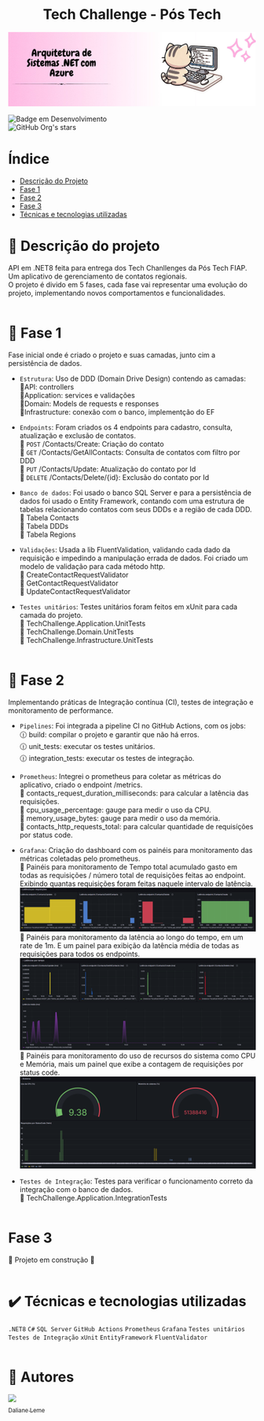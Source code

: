 ﻿<h1 align="center"> Tech Challenge - Pós Tech </h1>

![Capa com o nome do curso da pós graduação](./Assets/capa-readme.jpg)

![Badge em Desenvolvimento](http://img.shields.io/static/v1?label=STATUS&message=EM%20DESENVOLVIMENTO&color=GREEN&style=for-the-badge)
<br>![GitHub Org's stars](https://img.shields.io/github/stars/DalianeLeme?style=social)</br>

# Índice 

* [Descrição do Projeto](#Descrição-do-projeto)
* [Fase 1](#Fase-1)
* [Fase 2](#Fase-2)
* [Fase 3](#Fase-3)
* [Técnicas e tecnologias utilizadas](#Técnicas-e-tecnologias-utilizadas)

# :pushpin: Descrição do projeto
API em .NET8 feita para entrega dos Tech Chanllenges da Pós Tech FIAP. <br>
Um aplicativo de gerenciamento de contatos regionais. </br>
O projeto é divido em 5 fases, cada fase vai representar uma evolução do projeto, implementando novos comportamentos e funcionalidades.
<br></br>

# 🥚 Fase 1
Fase inicial onde é criado o projeto e suas camadas, junto cim a persistência de dados.

- `Estrutura`: Uso de DDD (Domain Drive Design) contendo as camadas: </br>
:bookmark_tabs:API: controllers </br>
:bookmark_tabs:Application: services e validações </br>
:bookmark_tabs:Domain: Models de requests e responses </br>
:bookmark_tabs:Infrastructure: conexão com o banco, implementção do EF </br>

- `Endpoints`: Foram criados os 4 endpoints para cadastro, consulta, atualização e exclusão de contatos. </br>
:small_red_triangle_down: `POST` /Contacts/Create: Criação do contato </br>
:small_red_triangle_down: `GET` /Contacts/GetAllContacts: Consulta de contatos com filtro por DDD </br>
:small_red_triangle_down: `PUT` /Contacts/Update: Atualização do contato por Id </br>
:small_red_triangle_down: `DELETE` /Contacts/Delete/{id}: Exclusão do contato por Id </br>

- `Banco de dados`: Foi usado o banco SQL Server e para a persistência de dados foi usado o Entity Framework, contando com uma estrutura de tabelas relacionando contatos com seus DDDs e a região de cada DDD. </br>
:file_folder: Tabela Contacts </br>
:file_folder: Tabela DDDs </br>
:file_folder: Tabela Regions </br>

- `Validações`: Usada a lib FluentValidation, validando cada dado da requisição e impedindo a manipulação errada de dados. Foi criado um modelo de validação para cada método http. </br>
:small_orange_diamond: CreateContactRequestValidator </br>
:small_orange_diamond: GetContactRequestValidator </br>
:small_orange_diamond: UpdateContactRequestValidator </br>

- `Testes unitários`: Testes unitários foram feitos em xUnit para cada camada do projeto. </br>
:hammer: TechChallenge.Application.UnitTests </br>
:hammer: TechChallenge.Domain.UnitTests </br>
:hammer: TechChallenge.Infrastructure.UnitTests 
<br></br>

# :hatching_chick: Fase 2
Implementando práticas de Integração contínua (CI), testes de integração e monitoramento de performance. </br>

- `Pipelines`: Foi integrada a pipeline CI no GitHub Actions, com os jobs: </br>
:clock1230: build: compilar o projeto e garantir que não há erros. </br>
:clock1230: unit_tests: executar os testes unitários. </br>
:clock1230: integration_tests: executar os testes de integração. </br>

- `Prometheus`: Integrei o prometheus para coletar as métricas do aplicativo, criado o endpoint /metrics. </br>
:small_red_triangle_down: contacts_request_duration_milliseconds: para calcular a latência das requisições. </br>
:small_red_triangle_down: cpu_usage_percentage: gauge para medir o uso da CPU. </br>
:small_red_triangle_down: memory_usage_bytes: gauge para medir o uso da memória. </br>
:small_red_triangle_down: contacts_http_requests_total: para calcular quantidade de requisíções por status code. </br>

- `Grafana`: Criação do dashboard com os painéis para monitoramento das métricas coletadas pelo prometheus. </br>
:red_circle: Painéis para monitoramento de Tempo total acumulado gasto em todas as requisições / número total de requisições feitas ao endpoint. Exibindo quantas requisições foram feitas naquele intervalo de latência. 
![Descrição da imagem](./Assets/Latencia-por-requisicoes.png)
:red_circle: Painéis para monitoramento da latência ao longo do tempo, em um rate de 1m. E um painel para exibição da latência média de todas as requisições para todos os endpoints.
![Descrição da imagem](./Assets/Latencia-por-tempo.png)
:red_circle: Painéis para monitoramento do uso de recursos do sistema como CPU e Memória, mais um painel que exibe a contagem de requisições por status code.
![Descrição da imagem](./Assets/metricas-sistema.png)

- `Testes de Integração`: Testes para verificar o funcionamento correto da integração com o banco de dados. </br>
:mag_right: TechChallenge.Application.IntegrationTests
<br></br>

# Fase 3
:construction:  Projeto em construção  :construction:
<br></br>


# :heavy_check_mark: Técnicas e tecnologias utilizadas
`.NET8` `C#` `SQL Server` `GitHub Actions` `Prometheus` `Grafana` `Testes unitários` `Testes de Integração` `xUnit` `EntityFramework`
`FluentValidator`
<br></br>

# :busts_in_silhouette: Autores
[<img loading="lazy" src="https://avatars.githubusercontent.com/u/55365144?v=4" width=115><br><sub>Daliane Leme</sub>](https://github.com/DalianeLeme)
<br></br>